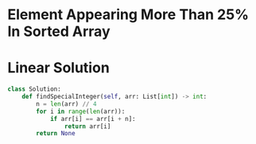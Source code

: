 # Element Appearing More Than 25% In Sorted Array
# Linear Solution
```python
class Solution:
    def findSpecialInteger(self, arr: List[int]) -> int:
        n = len(arr) // 4
        for i in range(len(arr)):
            if arr[i] == arr[i + n]:
                return arr[i]
        return None
```
